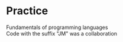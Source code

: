   # Practice

Fundamentals of programming languages  
Code with the suffix "JM" was a collaboration
